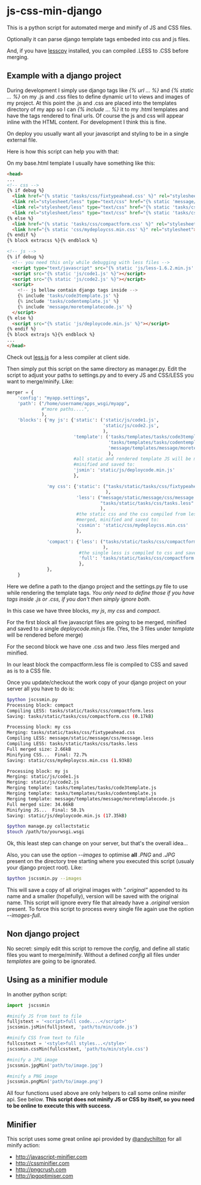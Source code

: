 js-css-min-django
=================

This is a python script for automated merge and minify of JS and CSS files.

Optionally it can parse django template tags embeded into css and js files.

And, if you have [lesscpy](https://github.com/lesscpy/lesscpy) installed, you can compiled .LESS to .CSS before merging.

Example with a django project
-----------------------------

During development I simply use django tags like *{% url ... %}* and *{% static ... %}* on my .js and .css files to define dynamic url to views and images of my project. At this point the .js and .css are placed into the templates directory of my app so I can *{% include ... %}* it to my .html templates and have the tags rendered to final urls. Of course the js and css will appear inline with the HTML content. For development I think this is fine.

On deploy you usually want all your javascript and styling to be in a single external file.

Here is how this script can help you with that:

On my base.html template I usually have something like this:

```html
<head>
...
<!-- css -->
{% if debug %}
  <link href="{% static 'tasks/css/fixtypeahead.css' %}" rel="stylesheet">
  <link rel="stylesheet/less" type="text/css" href="{% static 'message/css/message.less' %}" />
  <link rel="stylesheet/less" type="text/css" href="{% static 'tasks/css/tasks.less' %}" />
  <link rel="stylesheet/less" type="text/css" href="{% static 'tasks/css/compactform.less' %}" />
{% else %}
  <link href="{% static 'tasks/css/compactform.css' %}" rel="stylesheet">
  <link href="{% static 'css/mydeploycss.min.css' %}" rel="stylesheet">
{% endif %}
{% block extracss %}{% endblock %}

<!-- js -->
{% if debug %}
  <!-- you need this only while debugging with less files -->
  <script type="text/javascript" src="{% static 'js/less-1.6.2.min.js' %}"></script>
  <script src="{% static 'js/code1.js' %}"></script>
  <script src="{% static 'js/code2.js' %}"></script>
  <script>
    <!-- js bellow contain django tags inside -->
    {% include 'tasks/code3template.js' %}
    {% include 'tasks/codentemplate.js' %}
    {% include 'message/moretemplatecode.js' %}
  </script>
{% else %}
  <script src="{% static 'js/deploycode.min.js' %}"></script>
{% endif %}
{% block extrajs %}{% endblock %}
...
</head>
```

Check out [less.js](https://github.com/less/less.js) for a less compiler at client side.

Then simply put this script on the same directory as manager.py. Edit the script to adjust your paths to settings.py and to every JS and CSS/LESS you want to merge/minify. Like:

```python
merger = {
    'config': "myapp.settings",
    'path': ("/home/username/apps_wsgi/myapp",
             #"more paths....",
             ),
    'blocks': {'my js': {'static': ('static/js/code1.js',
                                    'static/js/code2.js',
                                    ),
                         'template': ('tasks/templates/tasks/code3template.js',
                                      'tasks/templates/tasks/codentemplate.js',
                                      'message/templates/message/moretemplatecode.js',
                                      ),
                         #all static and rendered template JS will be merged,
                         #minified and saved to:
                         'jsmin': 'static/js/deploycode.min.js'
                         },

               'my css': {'static': ("tasks/static/tasks/css/fixtypeahead.css",
                                     ),
                          'less': ("message/static/message/css/message.less",
                                   "tasks/static/tasks/css/tasks.less"
                                   ),
                          #the static css and the css compiled from less files are
                          #merged, minified and saved to:
                          'cssmin': 'static/css/mydeploycss.min.css'
                          },

               'compact': {'less': ("tasks/static/tasks/css/compactform.less",
                                    ),
                           #the single less is compiled to css and saved as is to:
                           'full': 'tasks/static/tasks/css/compactform.css'
                           },
               },
    }
```

Here we define a path to the django project and the settings.py file to use while rendering the template tags. *You only need to define those if you have tags inside .js or .css, if you don't then simply ignore both*.

In this case we have three blocks, *my js*, *my css* and *compact*.

For the first block all five javascript files are going to be merged, minified and saved to a single *deploycode.min.js* file. (Yes, the 3 files under *template* will be rendered before merge)

For the second block we have one .css and two .less files merged and minified.

In our least block the compactform.less file is compiled to CSS and saved as is to a CSS file.

Once you update/checkout the work copy of your django project on your server all you have to do is:

```bash
$python jscssmin.py
Processing block: compact
Compiling LESS: tasks/static/tasks/css/compactform.less
Saving: tasks/static/tasks/css/compactform.css (0.17kB)

Processing block: my css
Merging: tasks/static/tasks/css/fixtypeahead.css
Compiling LESS: message/static/message/css/message.less
Compiling LESS: tasks/static/tasks/css/tasks.less
Full merged size: 2.66kB
Minifying CSS...  Final: 72.7%
Saving: static/css/mydeploycss.min.css (1.93kB)

Processing block: my js
Merging: static/js/code1.js
Merging: static/js/code2.js
Merging template: tasks/templates/tasks/code3template.js
Merging template: tasks/templates/tasks/codentemplate.js
Merging template: message/templates/message/moretemplatecode.js
Full merged size: 34.66kB
Minifying JS...  Final: 50.1%
Saving: static/js/deploycode.min.js (17.35kB)

$python manage.py collectstatic
$touch /path/to/yourwsgi.wsgi
```

Ok, this least step can change on your server, but that's the overall idea...

Also, you can use the option *--images* to optimise **all** *.PNG* and *.JPG* present on the directory tree starting where you executed this script (usualy your django project root). Like:

```bash
$python jscssmin.py --images
```

This will save a copy of all original images with *".original"* appended to its name and a smaller (hopefully), version will be saved with the original name. This script will ignore every file that already have a *.original* version present. To force this script to process every single file again use the option *--images-full*.

Non django project
------------------

No secret: simply edit this script to remove the *config*, and define all static files you want to merge/minify. Without a defined *config* all files under *templates* are going to be ignorated.

Using as a minifier module
--------------------------

In another python script:
```python
import  jscssmin

#minify JS from text to file
fulljstext = '<script>full code....</script>'
jscssmin.jsMin(fulljstext, 'path/to/min/code.js')

#minify CSS from text to file
fullcsstext = '<style>full styles...</style>'
jscssmin.cssMin(fullcsstext, 'path/to/min/style.css')

#minify a JPG image
jscssmin.jpgMin('path/to/image.jpg')

#minify a PNG image
jscssmin.pngMin('path/to/image.png')
```

All four functions used above are only helpers to call some online minifer api. See below. **This script does not minify JS or CSS by itself, so you need to be online to execute this with success**.

Minifier
--------

This script uses some great online api provided by [@andychilton] for all minify action:
+ http://javascript-minifier.com
+ http://cssminifier.com
+ http://pngcrush.com
+ http://jpgoptimiser.com

[@andychilton]: http://twitter.com/andychilton
